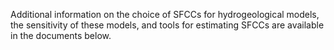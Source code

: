 Additional information on the choice of SFCCs for hydrogeological models, the sensitivity of these models, and tools for estimating SFCCs are available in the documents below.
